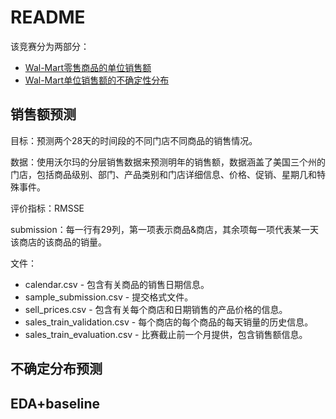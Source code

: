 # README

该竞赛分为两部分：
- [Wal-Mart零售商品的单位销售额](https://www.kaggle.com/c/m5-forecasting-accuracy)
- [Wal-Mart单位销售额的不确定性分布](https://www.kaggle.com/c/m5-forecasting-uncertainty)

## 销售额预测

目标：预测两个28天的时间段的不同门店不同商品的销售情况。

数据：使用沃尔玛的分层销售数据来预测明年的销售额，数据涵盖了美国三个州的门店，包括商品级别、部门、产品类别和门店详细信息、价格、促销、星期几和特殊事件。

评价指标：RMSSE

submission：每一行有29列，第一项表示商品&商店，其余项每一项代表某一天该商店的该商品的销量。

文件：
- calendar.csv - 包含有关商品的销售日期信息。
- sample_submission.csv - 提交格式文件。
- sell_prices.csv - 包含有关每个商店和日期销售的产品价格的信息。 
- sales_train_validation.csv - 每个商店的每个商品的每天销量的历史信息。
- sales_train_evaluation.csv - 比赛截止前一个月提供，包含销售额信息。

## 不确定分布预测

## EDA+baseline
